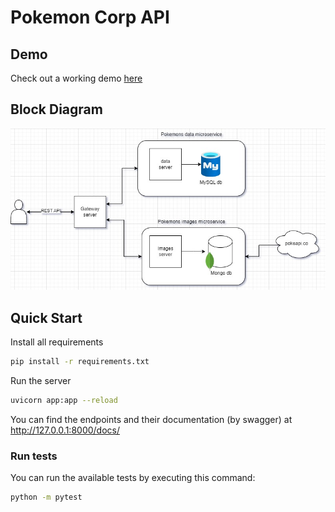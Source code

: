 # Pokemon Corp API

## Demo
Check out a working demo [here](https://pokecorp-3a23066915f4.herokuapp.com/)


## Block Diagram
![arch block diagram](./pokecorp_diagram.jpg)

## Quick Start
Install all requirements
```bash
pip install -r requirements.txt
```
Run the server
```bash
uvicorn app:app --reload
```
You can find the endpoints and their documentation (by swagger) at
http://127.0.0.1:8000/docs/

### Run tests
You can run the available tests by executing this command:
```bash
python -m pytest
```
